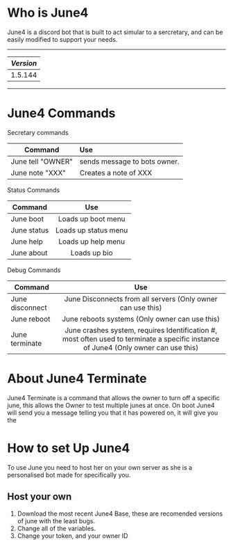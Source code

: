 # Who is June4
June4 is a discord bot that is built to act simular to a sercretary, and can be easily modified to support your needs.

---

| *Version*       |
| ------------- |
| 1.5.144       |

---

# June4 Commands

Secretary commands

| Command       | Use         |
| ------------- |:-------------|
| June tell "OWNER"      | sends message to bots owner. |
| June note "XXX"| Creates a note of XXX       |

Status Commands

| Command       | Use         |
| ------------- |:-------------:|
| June boot| Loads up boot menu       |
| June status| Loads up status menu       |
| June help| Loads up help menu       |
| June about| Loads up bio       |

Debug Commands

| Command       | Use         |
| ------------- |:-------------:|
| June disconnect| June Disconnects from all servers (Only owner can use this)       |
| June reboot| June reboots systems (Only owner can use this)      |
| June terminate| June crashes system, requires Identification #, most often used to terminate a specific instance of June4 (Only owner can use this)      |

# About June4 Terminate

June4 Terminate is a command that allows the owner to turn off a specific june, this allows the Owner to test multiple junes at once.
On boot June4 will send you a message telling you that it has powered on, it will give you the 
# How to set Up June4

To use June you need to host her on your own server as she is a personalised bot made for specifically you.

## Host your own
1. Download the most recent June4 Base, these are recomended versions of june with the least bugs.
2. Change all of the variables.
3. Change your token, and your owner ID
